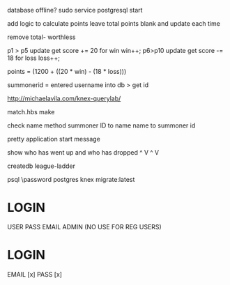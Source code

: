 database offline?
sudo service postgresql start

add logic to calculate points
leave total points blank and update each time

remove total- worthless


p1 > p5
update get score += 20 for win
win++;
p6>p10
update get score -= 18 for loss
loss++;

points = (1200 + ((20 * win) - (18 * loss)))

summonerid = entered username into db > get id


http://michaelavila.com/knex-querylab/

match.hbs make


check name method
summoner ID to name
name to summoner id

pretty application start message


show who has went up and who has dropped ^ V ^ V



createdb league-ladder

psql
\password postgres
knex migrate:latest




LOGIN
====
USER
PASS
EMAIL
ADMIN (NO USE FOR REG USERS)

LOGIN
====
EMAIL [x]
PASS [x]

